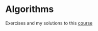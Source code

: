 # Algorithms

Exercises and my solutions to this [course](https://www.udemy.com/course/coding-interview-bootcamp-algorithms-and-data-structure/)

